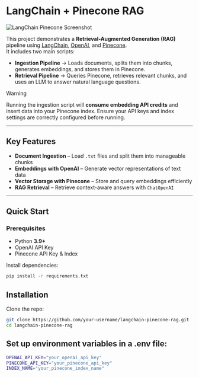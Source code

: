 # LangChain + Pinecone RAG

![LangChain Pinecone Screenshot](https://encrypted-tbn0.gstatic.com/images?q=tbn:ANd9GcQtXVNJ8moxvyUZVNVPBVjPUWi_R4VMiXJDVA&s)

This project demonstrates a **Retrieval-Augmented Generation (RAG)** pipeline using [LangChain](https://www.langchain.com/), [OpenAI](https://platform.openai.com/), and [Pinecone](https://www.pinecone.io/).  
It includes two main scripts:  

- **Ingestion Pipeline** → Loads documents, splits them into chunks, generates embeddings, and stores them in Pinecone.  
- **Retrieval Pipeline** → Queries Pinecone, retrieves relevant chunks, and uses an LLM to answer natural language questions.  

> [!WARNING]  
> Running the ingestion script will **consume embedding API credits** and insert data into your Pinecone index. Ensure your API keys and index settings are correctly configured before running.

---

## Key Features

- **Document Ingestion** – Load `.txt` files and split them into manageable chunks  
- **Embeddings with OpenAI** – Generate vector representations of text data  
- **Vector Storage with Pinecone** – Store and query embeddings efficiently  
- **RAG Retrieval** – Retrieve context-aware answers with `ChatOpenAI`  

---

## Quick Start

### Prerequisites

- Python **3.9+**
- OpenAI API Key
- Pinecone API Key & Index  

Install dependencies:

```bash
pip install -r requirements.txt
```

## Installation

Clone the repo:

```bash
git clone https://github.com/your-username/langchain-pinecone-rag.git
cd langchain-pinecone-rag
```

## Set up environment variables in a .env file:
```bash
OPENAI_API_KEY="your_openai_api_key"
PINECONE_API_KEY="your_pinecone_api_key"
INDEX_NAME="your_pinecone_index_name"
```
